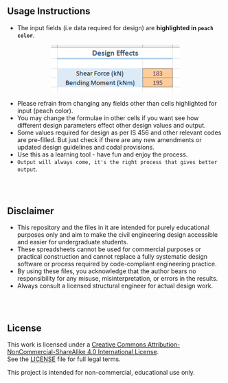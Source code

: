 ## Usage Instructions
- The input fields (i.e data required for design) are **highlighted in `peach color`**.

<p align="center">
  <img src="./other-assets/input-field-sample.png" alt="Input Field" width="300"/>
</p>

- Please refrain from changing any fields other than cells highlighted for input (peach color).
- You may change the formulae in other cells if you want see how different design parameters effect other design values and output.
- Some values required for design as per IS 456 and other relevant codes are pre-filled. But just check if there are any new amendments or updated design guidelines and codal provisions.
- Use this as a learning tool - have fun and enjoy the process.
- `Output will always come, it's the right process that gives better output`.

<br>
<br>

## Disclaimer
- This repository and the files in it are intended for purely educational purposes only and aim to make the civil engineering design accessible and easier for undergraduate students.
- These spreadsheets cannot be used for commercial purposes or practical construction and cannot replace a fully systematic design software or process required by code-compliant engineering practice.
- By using these files, you acknowledge that the author bears no responsibility for any misuse, misinterpretation, or errors in the results.
- Always consult a licensed structural engineer for actual design work.

<br>
<br>

## License

This work is licensed under a [Creative Commons Attribution-NonCommercial-ShareAlike 4.0 International License](https://creativecommons.org/licenses/by-nc-sa/4.0/).  
See the [LICENSE](./LICENSE) file for full legal terms.

This project is intended for non-commercial, educational use only.